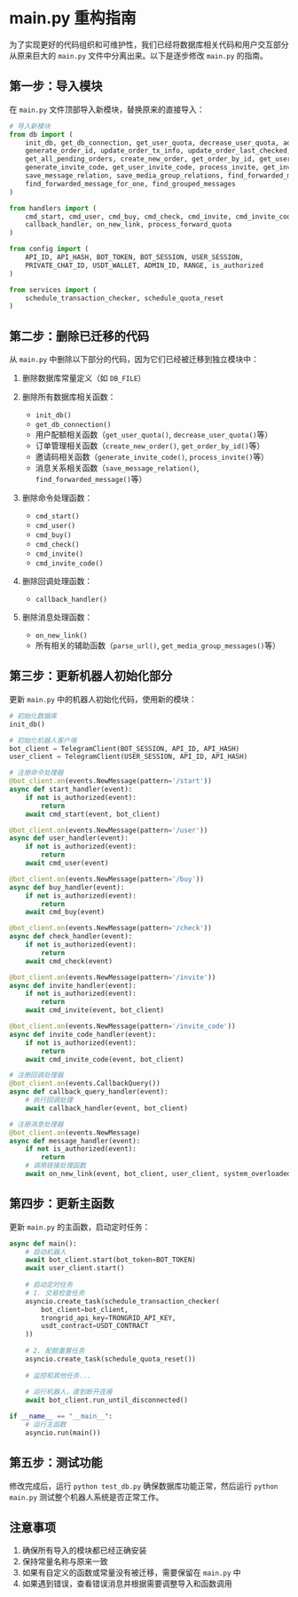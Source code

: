 # main.py 重构指南

为了实现更好的代码组织和可维护性，我们已经将数据库相关代码和用户交互部分从原来巨大的 `main.py` 文件中分离出来。以下是逐步修改 `main.py` 的指南。

## 第一步：导入模块

在 `main.py` 文件顶部导入新模块，替换原来的直接导入：

```python
# 导入新模块
from db import (
    init_db, get_db_connection, get_user_quota, decrease_user_quota, add_paid_quota, reset_all_free_quotas,
    generate_order_id, update_order_tx_info, update_order_last_checked, cancel_expired_order,
    get_all_pending_orders, create_new_order, get_order_by_id, get_user_pending_orders, complete_order,
    generate_invite_code, get_user_invite_code, process_invite, get_invite_stats,
    save_message_relation, save_media_group_relations, find_forwarded_message,
    find_forwarded_message_for_one, find_grouped_messages
)

from handlers import (
    cmd_start, cmd_user, cmd_buy, cmd_check, cmd_invite, cmd_invite_code,
    callback_handler, on_new_link, process_forward_quota
)

from config import (
    API_ID, API_HASH, BOT_TOKEN, BOT_SESSION, USER_SESSION, 
    PRIVATE_CHAT_ID, USDT_WALLET, ADMIN_ID, RANGE, is_authorized
)

from services import (
    schedule_transaction_checker, schedule_quota_reset
)
```

## 第二步：删除已迁移的代码

从 `main.py` 中删除以下部分的代码，因为它们已经被迁移到独立模块中：

1. 删除数据库常量定义（如 `DB_FILE`）
2. 删除所有数据库相关函数：
   - `init_db()`
   - `get_db_connection()`
   - 用户配额相关函数（`get_user_quota()`, `decrease_user_quota()`等）
   - 订单管理相关函数（`create_new_order()`, `get_order_by_id()`等）
   - 邀请码相关函数（`generate_invite_code()`, `process_invite()`等）
   - 消息关系相关函数（`save_message_relation()`, `find_forwarded_message()`等）

3. 删除命令处理函数：
   - `cmd_start()`
   - `cmd_user()`
   - `cmd_buy()`
   - `cmd_check()`
   - `cmd_invite()`
   - `cmd_invite_code()`

4. 删除回调处理函数：
   - `callback_handler()`

5. 删除消息处理函数：
   - `on_new_link()`
   - 所有相关的辅助函数（`parse_url()`, `get_media_group_messages()`等）

## 第三步：更新机器人初始化部分

更新 `main.py` 中的机器人初始化代码，使用新的模块：

```python
# 初始化数据库
init_db()

# 初始化机器人客户端
bot_client = TelegramClient(BOT_SESSION, API_ID, API_HASH)
user_client = TelegramClient(USER_SESSION, API_ID, API_HASH)

# 注册命令处理器
@bot_client.on(events.NewMessage(pattern='/start'))
async def start_handler(event):
    if not is_authorized(event):
        return
    await cmd_start(event, bot_client)

@bot_client.on(events.NewMessage(pattern='/user'))
async def user_handler(event):
    if not is_authorized(event):
        return
    await cmd_user(event)

@bot_client.on(events.NewMessage(pattern='/buy'))
async def buy_handler(event):
    if not is_authorized(event):
        return
    await cmd_buy(event)

@bot_client.on(events.NewMessage(pattern='/check'))
async def check_handler(event):
    if not is_authorized(event):
        return
    await cmd_check(event)

@bot_client.on(events.NewMessage(pattern='/invite'))
async def invite_handler(event):
    if not is_authorized(event):
        return
    await cmd_invite(event, bot_client)

@bot_client.on(events.NewMessage(pattern='/invite_code'))
async def invite_code_handler(event):
    if not is_authorized(event):
        return
    await cmd_invite_code(event, bot_client)

# 注册回调处理器
@bot_client.on(events.CallbackQuery())
async def callback_query_handler(event):
    # 执行回调处理
    await callback_handler(event, bot_client)

# 注册消息处理器
@bot_client.on(events.NewMessage)
async def message_handler(event):
    if not is_authorized(event):
        return
    # 调用链接处理函数
    await on_new_link(event, bot_client, user_client, system_overloaded=False, bot_token=BOT_TOKEN)
```

## 第四步：更新主函数

更新 `main.py` 的主函数，启动定时任务：

```python
async def main():
    # 启动机器人
    await bot_client.start(bot_token=BOT_TOKEN)
    await user_client.start()
    
    # 启动定时任务
    # 1. 交易检查任务
    asyncio.create_task(schedule_transaction_checker(
        bot_client=bot_client,
        trongrid_api_key=TRONGRID_API_KEY,
        usdt_contract=USDT_CONTRACT
    ))
    
    # 2. 配额重置任务
    asyncio.create_task(schedule_quota_reset())
    
    # 监控和其他任务...
    
    # 运行机器人，直到断开连接
    await bot_client.run_until_disconnected()

if __name__ == "__main__":
    # 运行主函数
    asyncio.run(main())
```

## 第五步：测试功能

修改完成后，运行 `python test_db.py` 确保数据库功能正常，然后运行 `python main.py` 测试整个机器人系统是否正常工作。

## 注意事项

1. 确保所有导入的模块都已经正确安装
2. 保持常量名称与原来一致
3. 如果有自定义的函数或常量没有被迁移，需要保留在 `main.py` 中
4. 如果遇到错误，查看错误消息并根据需要调整导入和函数调用 